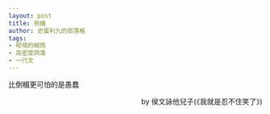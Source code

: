 ```yaml
---
layout: post
title: 倒楣
author: 史蛋利九的部落格
tags:
- 呢喃的細雨
- 高密度詞藻
- 一行文
---
```


比倒楣更可怕的是愚蠢
<div style="text-align: right;">
by 侯文詠他兒子(《我就是忍不住笑了》)
</div>
